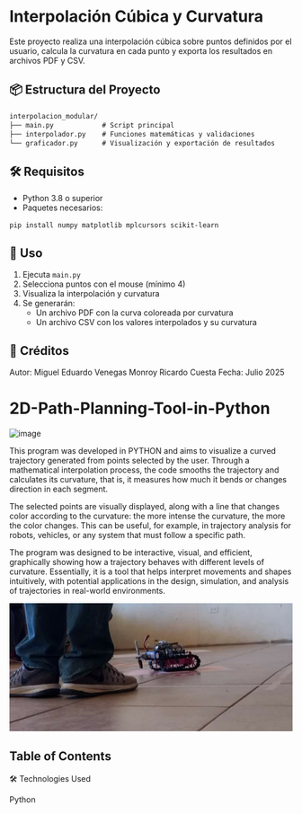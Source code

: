
# Interpolación Cúbica y Curvatura

Este proyecto realiza una interpolación cúbica sobre puntos definidos por el usuario,
calcula la curvatura en cada punto y exporta los resultados en archivos PDF y CSV.

## 📦 Estructura del Proyecto

```
interpolacion_modular/
├── main.py            # Script principal
├── interpolador.py    # Funciones matemáticas y validaciones
└── graficador.py      # Visualización y exportación de resultados
```

## 🛠️ Requisitos

- Python 3.8 o superior
- Paquetes necesarios:

```bash
pip install numpy matplotlib mplcursors scikit-learn
```

## 🚀 Uso

1. Ejecuta `main.py`
2. Selecciona puntos con el mouse (mínimo 4)
3. Visualiza la interpolación y curvatura
4. Se generarán:
   - Un archivo PDF con la curva coloreada por curvatura
   - Un archivo CSV con los valores interpolados y su curvatura

## 🧠 Créditos

Autor: Miguel Eduardo Venegas Monroy 
       Ricardo Cuesta
Fecha: Julio 2025





# 2D-Path-Planning-Tool-in-Python

![image](https://raw.githubusercontent.com/miguelvmonroy/python-patch/refs/heads/main/Pantalla.png)




This program was developed in PYTHON and aims to visualize a curved trajectory generated from points selected by the user. Through a mathematical interpolation process, the code smooths the trajectory and calculates its curvature, that is, it measures how much it bends or changes direction in each segment.

The selected points are visually displayed, along with a line that changes color according to the curvature: the more intense the curvature, the more the color changes. This can be useful, for example, in trajectory analysis for robots, vehicles, or any system that must follow a specific path.

The program was designed to be interactive, visual, and efficient, graphically showing how a trajectory behaves with different levels of curvature. Essentially, it is a tool that helps interpret movements and shapes intuitively, with potential applications in the design, simulation, and analysis of trajectories in real-world environments.

<p align="center">
  <img src="https://raw.githubusercontent.com/miguelvmonroy/omnidirectional-mobile-robot/refs/heads/main/FotosVehiculo.jpg" alt="Vehículo Omnidireccional" />
</p>



## Table of Contents

🛠 Technologies Used

Python
